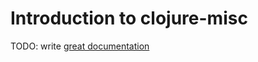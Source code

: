 # Introduction to clojure-misc

TODO: write [great documentation](http://jacobian.org/writing/what-to-write/)
